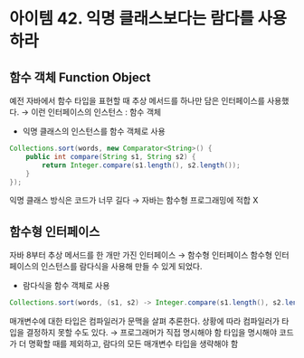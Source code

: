 # 아이템 42. 익명 클래스보다는 람다를 사용하라

## 함수 객체 Function Object

예전 자바에서 함수 타입을 표현할 때 추상 메서드를 하나만 담은 인터페이스를 사용했다.
→ 이런 인터페이스의 인스턴스 : 함수 객체

- 익명 클래스의 인스턴스를 함수 객체로 사용

```java
Collections.sort(words, new Comparator<String>() {
	public int compare(String s1, String s2) {
		return Integer.compare(s1.length(), s2.length());
	}
});
```

익명 클래스 방식은 코드가 너무 길다 → 자바는 함수형 프로그래밍에 적합 X

## 함수형 인터페이스

자바 8부터 추상 메서드를 한 개만 가진 인터페이스 → 함수형 인터페이스
함수형 인터페이스의 인스턴스를 람다식을 사용해 만들 수 있게 되었다.

- 람다식을 함수 객체로 사용

```java
Collections.sort(words, (s1, s2) -> Integer.compare(s1.length(), s2.length()));
```

매개변수에 대한 타입은 컴파일러가 문맥을 살펴 추론한다.
상황에 따라 컴파일러가 타입을 결정하지 못할 수도 있다.
→ 프로그래머가 직접 명시해야 함
타입을 명시해야 코드가 더 명확할 때를 제외하고, 람다의 모든 매개변수 타입을 생략해야 함
